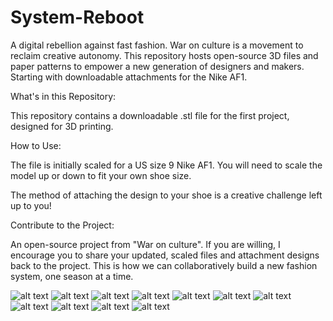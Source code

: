 # System-Reboot
A digital rebellion against fast fashion. War on culture is a movement to reclaim creative autonomy. This repository hosts open-source 3D files and paper patterns to empower a new generation of designers and makers. Starting with downloadable attachments for the Nike AF1.

What's in this Repository:

This repository contains a downloadable .stl file for the first project, designed for 3D printing.

How to Use:

The file is initially scaled for a US size 9 Nike AF1. You will need to scale the model up or down to fit your own shoe size.

The method of attaching the design to your shoe is a creative challenge left up to you!

Contribute to the Project:

An open-source project from "War on culture". If you are willing, I encourage you to share your updated, scaled files and attachment designs back to the project. This is how we can collaboratively build a new fashion system, one season at a time.

![alt text](images/WOC_50.jpg)
![alt text](images/WOC_1.jpg)
![alt text](images/woc_2.jpg)
![alt text](images/woc_3.jpg)
![alt text](images/woc_4.jpg)
![alt text](images/L9999913.jpg)
![alt text](images/Outfit_1.jpg)
![alt text](images/Outfit_2.jpg)
![alt text](images/Outfit_3.jpg)
![alt text](images/Outfit_4.jpg)
![alt text](images/Outfit_17.jpg)
